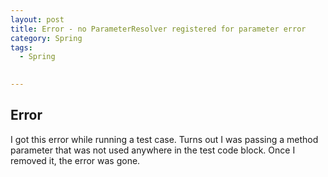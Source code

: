 ```yaml
---
layout: post
title: Error - no ParameterResolver registered for parameter error
category: Spring 
tags:
  - Spring

  
---
```

## Error
I got this error while running a test case. Turns out I was passing a 
method parameter that was not used anywhere in the test code block. Once 
I removed it, the error was gone.

